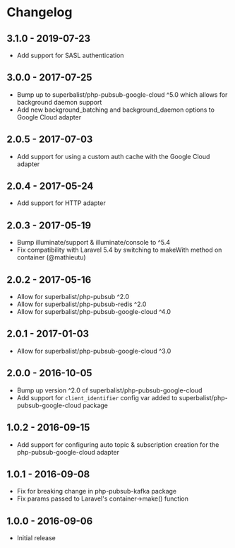# Changelog

## 3.1.0 - 2019-07-23

* Add support for SASL authentication

## 3.0.0 - 2017-07-25

* Bump up to superbalist/php-pubsub-google-cloud ^5.0 which allows for background daemon support
* Add new background_batching and background_daemon options to Google Cloud adapter

## 2.0.5 - 2017-07-03

* Add support for using a custom auth cache with the Google Cloud adapter

## 2.0.4 - 2017-05-24

* Add support for HTTP adapter

## 2.0.3 - 2017-05-19

* Bump illuminate/support & illuminate/console to ^5.4
* Fix compatibility with Laravel 5.4 by switching to makeWith method on container (@mathieutu)

## 2.0.2 - 2017-05-16

* Allow for superbalist/php-pubsub ^2.0
* Allow for superbalist/php-pubsub-redis ^2.0
* Allow for superbalist/php-pubsub-google-cloud ^4.0

## 2.0.1 - 2017-01-03

* Allow for superbalist/php-pubsub-google-cloud ^3.0

## 2.0.0 - 2016-10-05

* Bump up version ^2.0 of superbalist/php-pubsub-google-cloud
* Add support for `client_identifier` config var added to superbalist/php-pubsub-google-cloud package

## 1.0.2 - 2016-09-15

* Add support for configuring auto topic & subscription creation for the php-pubsub-google-cloud adapter

## 1.0.1 - 2016-09-08

* Fix for breaking change in php-pubsub-kafka package
* Fix params passed to Laravel's container->make() function

## 1.0.0 - 2016-09-06

* Initial release